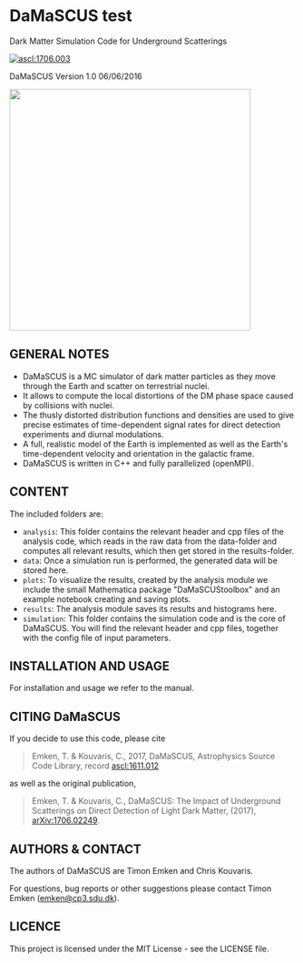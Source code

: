 # DaMaSCUS test

Dark Matter Simulation Code for Underground Scatterings

<a href="http://ascl.net/1706.003"><img src="https://img.shields.io/badge/ascl-1706.003-blue.svg?colorB=262255" alt="ascl:1706.003" /></a>

DaMaSCUS Version 1.0 06/06/2016

<img src="https://cloud.githubusercontent.com/assets/29034913/26834962/4092f75c-4ad7-11e7-86db-a359734ea2ef.png" width="425">

## GENERAL NOTES

- DaMaSCUS is a MC simulator of dark matter particles as they move through the Earth and scatter on terrestrial nuclei. 
- It allows to compute the local distortions of the DM phase space caused by collisions with nuclei. 
- The thusly distorted distribution functions and densities are used to give precise estimates of time-dependent signal rates for direct detection experiments and diurnal modulations.
- A full, realistic model of the Earth is implemented as well as the Earth's time-dependent velocity and orientation in the galactic frame.
- DaMaSCUS is written in C++ and fully parallelized (openMPI).

## CONTENT

The included folders are:

- `analysis`: This folder contains the relevant header and cpp files of the analysis code, which reads in the raw data from the data-folder and computes all relevant results, which then get stored in the results-folder.
- `data`: Once a simulation run is performed, the generated data will be stored here.
- `plots`: To visualize the results, created by the analysis module we include the small Mathematica package "DaMaSCUStoolbox" and an example notebook creating and saving plots.
- `results`: The analysis module saves its results and histograms here.
- `simulation`: This folder contains the simulation code and is the core of DaMaSCUS. You will find the relevant header and cpp files, together with the config file of input parameters.


## INSTALLATION AND USAGE

For installation and usage we refer to the manual.

## CITING DaMaSCUS

If you decide to use this code, please cite

>Emken, T. & Kouvaris, C., 2017, DaMaSCUS, Astrophysics Source Code Library, record [ascl:1611.012](http://ascl.net/code/v/1702)

as well as the original publication,

>Emken, T. & Kouvaris, C., DaMaSCUS: The Impact of Underground Scatterings on Direct Detection of Light Dark Matter, (2017), [arXiv:1706.02249](https://arxiv.org/abs/1706.02249).

## AUTHORS & CONTACT

The authors of DaMaSCUS are Timon Emken and Chris Kouvaris.

For questions, bug reports or other suggestions please contact Timon Emken (emken@cp3.sdu.dk).


## LICENCE

This project is licensed under the MIT License - see the LICENSE file.
